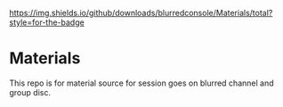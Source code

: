 https://img.shields.io/github/downloads/blurredconsole/Materials/total?style=for-the-badge

# Materials
This repo is for material source for session goes on blurred channel and group disc.
